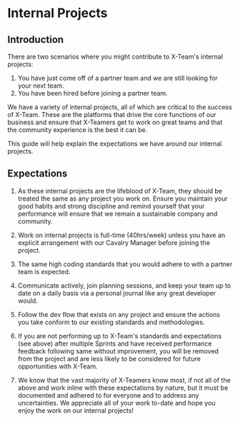 # Internal Projects

## Introduction

There are two scenarios where you might contribute to X-Team's internal projects:

1. You have just come off of a partner team and we are still looking for your next team.
2. You have been hired before joining a partner team.

We have a variety of internal projects, all of which are critical to the success of X-Team. These are the platforms that drive the core functions of our business and ensure that X-Teamers get to work on great teams and that the community experience is the best it can be.

This guide will help explain the expectations we have around our internal projects.

## Expectations

1. As these internal projects are the lifeblood of X-Team, they should be treated the same as any project you work on. Ensure you maintain your good habits and strong discipline and remind yourself that your performance will ensure that we remain a sustainable company and community.

2. Work on internal projects is full-time \(40hrs/week\) unless you have an explicit arrangement with our Cavalry Manager before joining the project.

3. The same high coding standards that you would adhere to with a partner team is expected.

4. Communicate actively, join planning sessions, and keep your team up to date on a daily basis via a personal journal like any great developer would.

5. Follow the dev flow that exists on any project and ensure the actions you take conform to our existing standards and methodologies.

6. If you are not performing up to X-Team's standards and expectations \(see above\) after multiple Sprints and have received performance feedback following same without improvement, you will be removed from the project and are less likely to be considered for future opportunities with X-Team.

7. We know that the vast majority of X-Teamers know most, if not all of the above and work inline with these expectations by nature, but it must be documented and adhered to for everyone and to address any uncertainties. We appreciate all of your work to-date and hope you enjoy the work on our internal projects!



